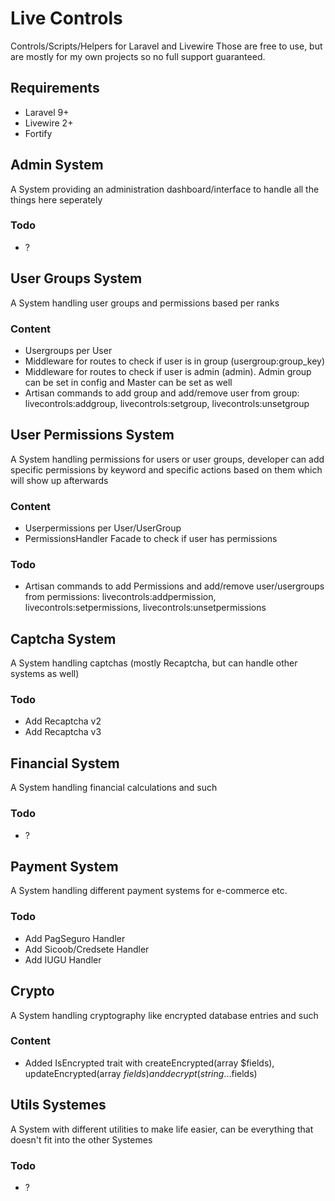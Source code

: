 # Live Controls
 Controls/Scripts/Helpers for Laravel and Livewire
 Those are free to use, but are mostly for my own projects so no full support guaranteed.

## Requirements
- Laravel 9+
- Livewire 2+
- Fortify

## Admin System
A System providing an administration dashboard/interface to handle all the things here seperately

### Todo
- ?


## User Groups System
A System handling user groups and permissions based per ranks

### Content
- Usergroups per User
- Middleware for routes to check if user is in group (usergroup:group_key)
- Middleware for routes to check if user is admin (admin). Admin group can be set in config and Master can be set as well
- Artisan commands to add group and add/remove user from group: livecontrols:addgroup, livecontrols:setgroup, livecontrols:unsetgroup


## User Permissions System
A System handling permissions for users or user groups, developer can add specific permissions by keyword and specific actions based on them which will show up afterwards

### Content
- Userpermissions per User/UserGroup
- PermissionsHandler Facade to check if user has permissions

### Todo
- Artisan commands to add Permissions and add/remove user/usergroups from permissions: livecontrols:addpermission, livecontrols:setpermissions, livecontrols:unsetpermissions


## Captcha System
A System handling captchas (mostly Recaptcha, but can handle other systems as well)

### Todo
- Add Recaptcha v2
- Add Recaptcha v3


## Financial System
A System handling financial calculations and such

### Todo
- ?


## Payment System
A System handling different payment systems for e-commerce etc.

### Todo
- Add PagSeguro Handler
- Add Sicoob/Credsete Handler
- Add IUGU Handler


## Crypto
A System handling cryptography like encrypted database entries and such

### Content
- Added IsEncrypted trait with createEncrypted(array $fields), updateEncrypted(array $fields) and decrypt(string ...$fields)


## Utils Systemes
A System with different utilities to make life easier, can be everything that doesn't fit into the other Systemes

### Todo
- ?